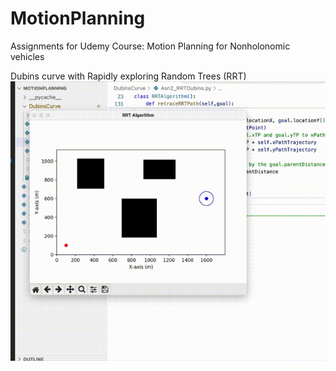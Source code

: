 # MotionPlanning
Assignments for Udemy Course: 
Motion Planning for Nonholonomic vehicles 

Dubins curve with Rapidly exploring Random Trees (RRT)
![Dubins RRT](./Dubins%20-With-RRT.gif)

